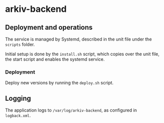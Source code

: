 # arkiv-backend

## Deployment and operations
The service is managed by Systemd, described in the unit file under the `scripts` folder.

Initial setup is done by the `install.sh` script, which copies over the unit file, the start script and enables the systemd service.

### Deployment

Deploy new versions by running the `deploy.sh` script.

## Logging
The application logs to `/var/log/arkiv-backend`, as configured in `logback.xml`.

